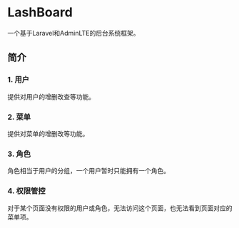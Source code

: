 # LashBoard

一个基于Laravel和AdminLTE的后台系统框架。

## 简介

### 1. 用户

提供对用户的增删改查等功能。

### 2. 菜单

提供对菜单的增删改等功能。

### 3. 角色

角色相当于用户的分组，一个用户暂时只能拥有一个角色。

### 4. 权限管控

对于某个页面没有权限的用户或角色，无法访问这个页面，也无法看到页面对应的菜单项。

